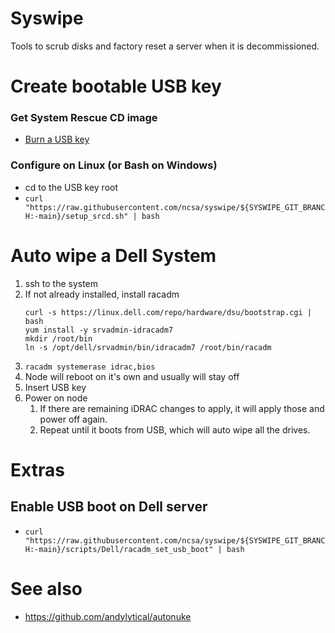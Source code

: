 # Syswipe
Tools to scrub disks and factory reset 
a server when it is decommissioned.

# Create bootable USB key
### Get System Rescue CD image
* [Burn a USB key](https://www.system-rescue.org/Installing-SystemRescue-on-a-USB-memory-stick/)

### Configure on Linux (or Bash on Windows)
* cd to the USB key root
* `curl
  "https://raw.githubusercontent.com/ncsa/syswipe/${SYSWIPE_GIT_BRANCH:-main}/setup_srcd.sh"
  | bash`

# Auto wipe a Dell System
1. ssh to the system
1. If not already installed, install racadm
   ```
   curl -s https://linux.dell.com/repo/hardware/dsu/bootstrap.cgi | bash
   yum install -y srvadmin-idracadm7
   mkdir /root/bin
   ln -s /opt/dell/srvadmin/bin/idracadm7 /root/bin/racadm
   ```
1. `racadm systemerase idrac,bios`
2. Node will reboot on it's own and usually will stay off
3. Insert USB key
4. Power on node
   1. If there are remaining iDRAC changes to apply, it will apply those and power off again.
   2. Repeat until it boots from USB, which will auto wipe all the drives.
  

# Extras
## Enable USB boot on Dell server
* `curl
  "https://raw.githubusercontent.com/ncsa/syswipe/${SYSWIPE_GIT_BRANCH:-main}/scripts/Dell/racadm_set_usb_boot"
  | bash`

# See also
* https://github.com/andylytical/autonuke
